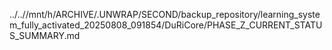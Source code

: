../..//mnt/h/ARCHIVE/.UNWRAP/SECOND/backup_repository/learning_system_fully_activated_20250808_091854/DuRiCore/PHASE_Z_CURRENT_STATUS_SUMMARY.md